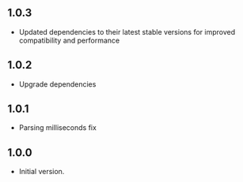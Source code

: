 ## 1.0.3
- Updated dependencies to their latest stable versions for improved compatibility and performance

## 1.0.2
- Upgrade dependencies

## 1.0.1
- Parsing milliseconds fix

## 1.0.0

- Initial version.
